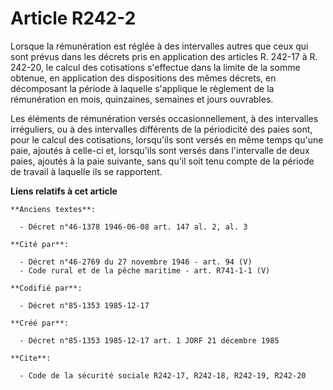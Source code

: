 # Article R242-2

Lorsque la rémunération est réglée à des intervalles autres que ceux qui sont prévus dans les décrets pris en application des
articles R. 242-17 à R. 242-20, le calcul des cotisations s'effectue dans la limite de la somme obtenue, en application des
dispositions des mêmes décrets, en décomposant la période à laquelle s'applique le règlement de la rémunération en mois,
quinzaines, semaines et jours ouvrables. 

Les éléments de rémunération versés occasionnellement, à des intervalles irréguliers, ou à des intervalles différents de la
périodicité des paies sont, pour le calcul des cotisations, lorsqu'ils sont versés en même temps qu'une paie, ajoutés à
celle-ci et, lorsqu'ils sont versés dans l'intervalle de deux paies, ajoutés à la paie suivante, sans qu'il soit tenu compte
de la période de travail à laquelle ils se rapportent.

**Liens relatifs à cet article**

	**Anciens textes**:

	  - Décret n°46-1378 1946-06-08 art. 147 al. 2, al. 3

	**Cité par**:

	  - Décret n°46-2769 du 27 novembre 1946 - art. 94 (V)
	  - Code rural et de la pêche maritime - art. R741-1-1 (V)

	**Codifié par**:

	  - Décret n°85-1353 1985-12-17

	**Créé par**:

	  - Décret n°85-1353 1985-12-17 art. 1 JORF 21 décembre 1985

	**Cite**:

	  - Code de la sécurité sociale R242-17, R242-18, R242-19, R242-20
